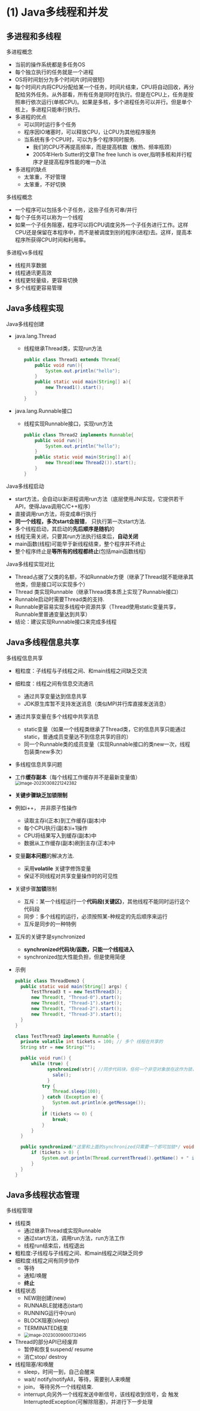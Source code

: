 # (1) Java多线程和并发

## 多进程和多线程

多进程概念

* 当前的操作系统都是多任务OS
* 每个独立执行的任务就是一个进程
* OS将时间划分为多个时间片(时间很短)
* 每个时间片内将CPU分配给某一个任务，时间片结束，CPU将自动回收，再分配给另外任务。从外部看，所有任务是同时在执行。但是在CPU上，任务是按照串行依次运行(单核CPU)。如果是多核，多个进程任务可以并行。但是单个核上，多进程只能串行执行。
* 多进程的优点
  * 可以同时运行多个任务
  * 程序因IO堵塞时，可以释放CPU，让CPU为其他程序服务
  * 当系统有多个CPU时，可以为多个程序同时服务.
    * 我们的CPU不再提高频率，而是提高核数（散热、频率瓶颈）
    * 2005年Herb Sutter的文章The free lunch is over,指明多核和并行程序才是提高程序性能的唯一办法
* 多进程的缺点
  * 太笨重，不好管理
  * 太笨重，不好切换

多线程概念

* 一个程序可以包括多个子任务，这些子任务可串/并行
* 每个子任务可以称为一个线程
* 如果一个子任务阻塞，程序可以将CPU调度另外一个子任务进行工作。这样CPU还是保留在本程序中，而不是被调度到别的程序(进程)去。这样，提高本程序所获得CPU时间和利用率。

多进程vs多线程

* 线程共享数据
* 线程通讯更高效
* 线程更轻量级，更容易切换
* 多个线程更容易管理



 ## Java多线程实现

Java多线程创建

* java.lang.Thread

  * 线程继承Thread类，实现run方法

    ~~~java
    public class Thread1 extends Thread{
    	public void run(){
    		System.out.println("hello");
    	}
    	public static void main(String[] a){
    		new Thread1().start();
    	}
    }
    ~~~

* java.lang.Runnable接口

  * 线程实现Runnable接口，实现run方法

    ~~~java
    public class Thread2 implements Runnable{
    	public void run(){
    		System.out.println("hello");
    	}
    	public static void main(String[] a){
    		new Thread(new Thread2()).start();
    	}
    }
    ~~~

Java多线程启动

* start方法，会自动以新进程调用run方法（底层使用JNI实现，它提供若干API，使得Java调用C/C++程序）
* 直接调用run方法，将变成串行执行
* **同一个线程，多次start会报错**， 只执行第一次start方法.
* 多个线程启动，其启动的**先后顺序是随机**的
* 线程无需关闭，只要其run方法执行结束后，**自动关闭**
* main函数(线程)可能早于新线程结束，整个程序并不终止
* 整个程序终止是**等所有的线程都终止**(包括main函数线程)

Java多线程实现对比

- Thread占据了父类的名额，不如Runnable方便（继承了Thread就不能继承其他类，但是接口可以实现多个）
- Thread 类实现Runnable（继承Thread类本质上实现了Runnable接口）
- Runnable启动时需要Thread类的支持.
- Runnable更容易实现多线程中资源共享（Thread使用static变量共享，Runnable里普通变量达到共享）
- 结论：建议实现Runnable接口来完成多线程



## Java多线程信息共享

多线程信息共享

* 粗粒度：子线程与子线程之间、和main线程之间缺乏交流

* 细粒度：线程之间有信息交流通讯
  * 通过共享变量达到信息共享
  * JDK原生库暂不支持发送消息（类似MPI并行库直接发送消息）
  
* 通过共享变量在多个线程中共享消息
  * static变量（如果一个线程类继承了Thread类，它的信息共享只能通过static，普通成员变量达不到信息共享的目的）
  * 同一个Runnable类的成员变量（实现Runnable接口的类new一次，线程包装类new多次）
  
*  多线程信息共享问题
  * 工作**缓存副本**（每个线程工作缓存并不是最新变量值）
    <img src="java_afterward.assets/image-20230308221242382.png" alt="image-20230308221242382" style="zoom:80%;" />
  * **关键步骤缺乏加锁限制**
  
* 例如i++， 并非原子性操作
  * 读取主存i(正本)到工作缓存(副本)中
  * 每个CPU执行(副本)i+1操作
  * CPU将结果写入到缓存(副本)中
  * 数据从工作缓存(副本)刷到主存(正本)中

* 变量**副本问题**的解决方法.

  * 采用**volatile** 关键字修饰变量
  * 保证不同线程对共享变量操作时的可见性

* 关键步骤**加锁**限制

  * 互斥：某一个线程运行一个**代码段(关键区)**，其他线程不能同时运行这个代码段
  * 同步：多个线程的运行，必须按照某-种规定的先后顺序来运行
  * 互斥是同步的一种特例

* 互斥的关键字是synchronized

  * **synchronized代码块/函数，只能一个线程进入**
  * synchronized加大性能负担，但是使用简便

* 示例

  ~~~java
  public class ThreadDemo3 {
  	public static void main(String[] args) {
  		TestThread3 t = new TestThread3();
  		new Thread(t, "Thread-0").start();
  		new Thread(t, "Thread-1").start();
  		new Thread(t, "Thread-2").start();
  		new Thread(t, "Thread-3").start();
  	}
  }
  
  class TestThread3 implements Runnable {
  	private volatile int tickets = 100; // 多个 线程在共享的
  	String str = new String("");
  
  	public void run() {
  		while (true) {
              synchronized(str){ //同步代码块，任何一个非空对象放在这作为锁，每个线程去抢这把锁
  				sale();
              }
  			try {
  				Thread.sleep(100);
  			} catch (Exception e) {
  				System.out.println(e.getMessage());
  			}
  			if (tickets <= 0) {
  				break;
  			}
  		}
  	}
  
  	public synchronized/*这里和上面的synchronized只需要一个即可加锁*/ void sale() { // 同步函数
  		if (tickets > 0) {
  			System.out.println(Thread.currentThread().getName() + " is saling ticket " + tickets--);
  		}
  	}
  }
  ~~~




## Java多线程状态管理

多线程管理

* 线程类
  * 通过继承Thread或实现Runnable
  * 通过start方法，调用run方法，run方法工作
  * 线程run结束后，线程退出
* 粗粒度:子线程与子线程之间、和main线程之间缺乏同步
* 细粒度:线程之间有同步协作
  * 等待
  * 通知/唤醒
  * **终止**
* 线程状态
  * NEW刚创建(new)
  * RUNNABLE就绪态(start)
  * RUNNING运行中(run)
  * BLOCK阻塞(sleep)
  * TERMINATED结束
  * <img src="java_afterward.assets/image-20230309000732495.png" alt="image-20230309000732495" style="zoom:80%;" />
* Thread的部分API已经废弃
  * 暂停和恢复suspend/ resume
  * 消亡stop/ destroy
* 线程阻塞/和唤醒
  * sleep，时间一到，自己会醒来
  * wait/ notify/notifyAll，等待，需要别人来唤醒
  * join， 等待另外一个线程结束.
  * interrupt,向另外一个线程发送中断信号，该线程收到信号，会
    触发InterruptedException(可解除阻塞)，并进行下一步处理